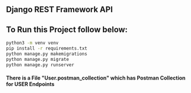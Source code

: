 ## Django REST Framework API

## To Run this Project follow below:

```bash
python3 -m venv venv
pip install -r requirements.txt
python manage.py makemigrations
python manage.py migrate
python manage.py runserver
```

#### There is a File "User.postman_collection" which has Postman Collection for USER Endpoints

